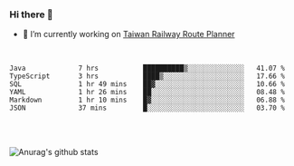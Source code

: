 ### Hi there 👋

- 🔭 I’m currently working on [Taiwan Railway Route Planner](https://github.com/Taiwan-Railway-Route-Planner)

<br/>

<!--START_SECTION:waka-->

```text
Java             7 hrs           ██████████▒░░░░░░░░░░░░░░   41.07 %
TypeScript       3 hrs           ████▒░░░░░░░░░░░░░░░░░░░░   17.66 %
SQL              1 hr 49 mins    ██▓░░░░░░░░░░░░░░░░░░░░░░   10.66 %
YAML             1 hr 26 mins    ██░░░░░░░░░░░░░░░░░░░░░░░   08.48 %
Markdown         1 hr 10 mins    █▓░░░░░░░░░░░░░░░░░░░░░░░   06.88 %
JSON             37 mins         █░░░░░░░░░░░░░░░░░░░░░░░░   03.70 %
```

<!--END_SECTION:waka-->

<br/>
<br/>

![Anurag's github stats](https://github-readme-stats.vercel.app/api?username=DepickereSven&show_icons=true&theme=tokyonight)



<!--
**DepickereSven/DepickereSven** is a ✨ _special_ ✨ repository because its `README.md` (this file) appears on your GitHub profile.

Here are some ideas to get you started:

- 🔭 I’m currently working on ...
- 🌱 I’m currently learning ...
- 👯 I’m looking to collaborate on ...
- 🤔 I’m looking for help with ...
- 💬 Ask me about ...
- 📫 How to reach me: ...
- 😄 Pronouns: ...
- ⚡ Fun fact: ...
-->
